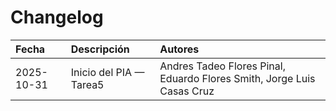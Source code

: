 
# Changelog

| Fecha | Descripción | Autores |
| :--- | :--- | :--- |
| 2025-10-31 | Inicio del PIA — Tarea5 | Andres Tadeo Flores Pinal, Eduardo Flores Smith, Jorge Luis Casas Cruz |
